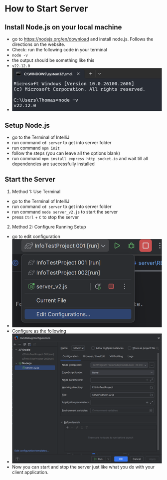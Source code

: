 # How to Start Server

## Install Node.js on your local machine
* go to https://nodejs.org/en/download and install node.js. Follows the directions on the website.
* Check: run the following code in your terminal
* `node -v`
* the output should be something like this
* `v22.12.0`
* ![img.png](img/img.png)
## Setup Node.js 
* go to the Terminal of IntelliJ
* run command `cd server` to get into server folder
* run command `npm init`
* follow the steps (you can leave all the options blank)
* run command `npm install express http socket.io` and wait till all dependencies are successfully installed

## Start the Server
1. Method 1: Use Terminal
* go to the Terminal of IntelliJ
* run command `cd server` to get into server folder
* run command `node server_v2.js` to start the server
* press `Ctrl` + `C` to stop the server
2. Method 2: Configure Running Setup
* go to edit configuration
* ![img_1.png](img/img_1.png)
* Configure as the following
* ![img_2.png](img/img_2.png)
* Now you can start and stop the server just like what you do with your client application.

